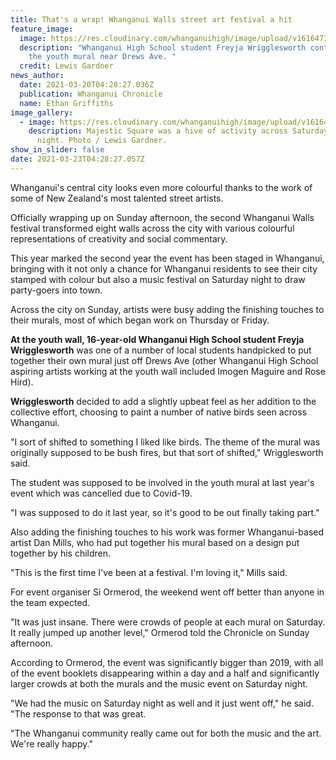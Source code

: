 ```yaml
---
title: That's a wrap! Whanganui Walls street art festival a hit
feature_image:
  image: https://res.cloudinary.com/whanganuihigh/image/upload/v1616473731/News/Freyja_Wrigglesworth._Chron_20.3.21.jpg
  description: "Whanganui High School student Freyja Wrigglesworth contributed to
    the youth mural near Drews Ave. "
  credit: Lewis Gardner
news_author:
  date: 2021-03-20T04:28:27.036Z
  publication: Whanganui Chronicle
  name: Ethan Griffiths
image_gallery:
  - image: https://res.cloudinary.com/whanganuihigh/image/upload/v1616474071/News/Majestic_Square_hive_of_activity._Chorn_20.3.21.jpg
    description: Majestic Square was a hive of activity across Saturday day and
      night. Photo / Lewis Gardner.
show_in_slider: false
date: 2021-03-23T04:28:27.057Z
---
```

Whanganui's central city looks even more colourful thanks to the work of some of New Zealand's most talented street artists.


Officially wrapping up on Sunday afternoon, the second Whanganui Walls festival transformed eight walls across the city with various colourful representations of creativity and social commentary.


This year marked the second year the event has been staged in Whanganui, bringing with it not only a chance for Whanganui residents to see their city stamped with colour but also a music festival on Saturday night to draw party-goers into town.


Across the city on Sunday, artists were busy adding the finishing touches to their murals, most of which began work on Thursday or Friday.

**At the youth wall, 16-year-old Whanganui High School student Freyja Wrigglesworth** was one of a number of local students handpicked to put together their own mural just off Drews Ave (other Whanganui High School aspiring artists working at the youth wall included Imogen Maguire and Rose Hird).


**Wrigglesworth** decided to add a slightly upbeat feel as her addition to the collective effort, choosing to paint a number of native birds seen across Whanganui.


"I sort of shifted to something I liked like birds. The theme of the mural was originally supposed to be bush fires, but that sort of shifted," Wrigglesworth said.


The student was supposed to be involved in the youth mural at last year's event which was cancelled due to Covid-19.


"I was supposed to do it last year, so it's good to be out finally taking part."

Also adding the finishing touches to his work was former Whanganui-based artist Dan Mills, who had put together his mural based on a design put together by his children.

"This is the first time I've been at a festival. I'm loving it," Mills said.


For event organiser Si Ormerod, the weekend went off better than anyone in the team expected.

"It was just insane. There were crowds of people at each mural on Saturday. It really jumped up another level," Ormerod told the Chronicle on Sunday afternoon.


According to Ormerod, the event was significantly bigger than 2019, with all of the event booklets disappearing within a day and a half and significantly larger crowds at both the murals and the music event on Saturday night.


"We had the music on Saturday night as well and it just went off," he said. "The response to that was great.


"The Whanganui community really came out for both the music and the art. We're really happy."

